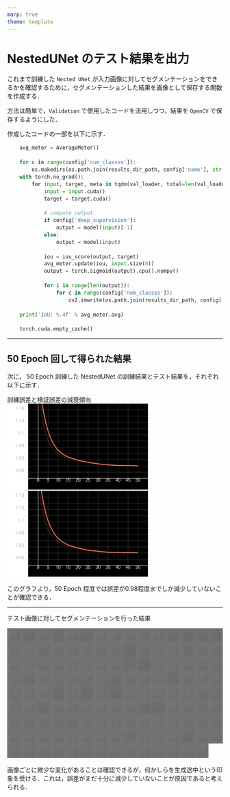 ```yaml
---
marp: true
theme: template
---
```


# NestedUNet のテスト結果を出力

これまで訓練した `Nested UNet` が入力画像に対してセグメンテーションをできるかを確認するために，セグメンテーションした結果を画像として保存する関数を作成する．

方法は簡単で，`Validation` で使用したコードを流用しつつ，結果を `OpenCV` で保存するようにした．

作成したコードの一部を以下に示す．

```python
    avg_meter = AverageMeter()

    for c in range(config['num_classes']):
        os.makedirs(os.path.join(results_dir_path, config['name'], str(c)), exist_ok=True)
    with torch.no_grad():
        for input, target, meta in tqdm(val_loader, total=len(val_loader)):
            input = input.cuda()
            target = target.cuda()

            # compute output
            if config['deep_supervision']:
                output = model(input)[-1]
            else:
                output = model(input)

            iou = iou_score(output, target)
            avg_meter.update(iou, input.size(0))
            output = torch.sigmoid(output).cpu().numpy()

            for i in range(len(output)):
                for c in range(config['num_classes']):
                    cv2.imwrite(os.path.join(results_dir_path, config['name'], str(c), meta['img_id'][i] + '.jpg'), (output[i, c] * 255).astype('uint8'))

    print('IoU: %.4f' % avg_meter.avg)

    torch.cuda.empty_cache()
```

---

## 50 Epoch 回して得られた結果

次に， 50 Epoch 訓練した NestedUNet の訓練結果とテスト結果を，それぞれ以下に示す．

訓練誤差と検証誤差の減衰傾向
![training loss](https://raw.githubusercontent.com/rurusasu/Diary/master/%E7%94%BB%E5%83%8F/2021_0407/training_loss.jpg)![validation loss](https://raw.githubusercontent.com/rurusasu/Diary/master/%E7%94%BB%E5%83%8F/2021_0407/validation_loss.jpg)

このグラフより，50 Epoch 程度では誤差が0.98程度までしか減少していないことが確認できる．

---

テスト画像に対してセグメンテーションを行った結果

<img src=https://raw.githubusercontent.com/rurusasu/Diary/master/%E7%94%BB%E5%83%8F/2021_0407/result.jpg width=800 >

画像ごとに微少な変化があることは確認できるが，何かしらを生成途中という印象を受ける．これは，誤差がまだ十分に減少していないことが原因であると考えられる．